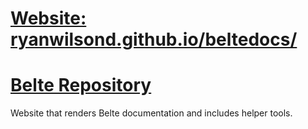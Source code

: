 # [Website: ryanwilsond.github.io/beltedocs/](https://ryanwilsond.github.io/beltedocs/)

# [Belte Repository](https://github.com/ryanwilsond/belte)

Website that renders Belte documentation and includes helper tools.
